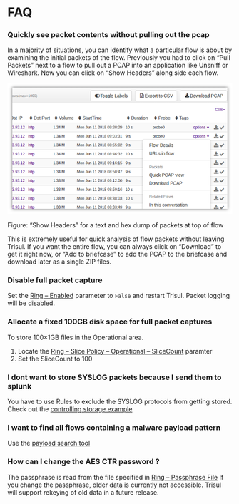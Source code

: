 # FAQ

### Quickly see packet contents without pulling out the pcap

In a majority of situations, you can identify what a particular flow is 
about by examining the initial packets of the flow. Previously you had 
to click on “Pull Packets” next to a flow to pull out a PCAP into an application like Unsniff or Wireshark. Now you can click on “Show Headers” along side each flow.

![](images/pcapmenu.png)

Figure: “Show Headers” for a text and hex dump of packets at top of flow

This is extremely useful for quick analysis of flow packets without 
leaving Trisul. If you want the entire flow, you can always click on 
“Download” to get it right now, or “Add to briefcase” to add the PCAP to the briefcase and download later as a single ZIP files.

### Disable full packet capture

Set the [Ring – Enabled](/docs/ref/trisulProbe-config#ring) parameter to `False` and restart Trisul. Packet logging will be disabled.

### Allocate a fixed 100GB disk space for full packet captures

To store 100×1GB files in the Operational area.

1. Locate the [Ring – Slice Policy – Operational – SliceCount](/docs/ref/trisulProbe-config#ring) paramter
2. Set the SliceCount to 100

### I dont want to store SYSLOG packets because I send them to splunk

You have to use Rules to exclude the SYSLOG protocols from getting stored. Check out the [controlling storage example](/docs/ug/caps/packetstorage#examples)

### I want to find all flows containing a malware payload pattern

Use the [payload search tool](/docs/ug/tools/payload_search)

### How can I change the AES CTR password ?

The passphrase is read from the file specified in [Ring – Passphrase File](/docs/ref/trisulProbe-config#ring) If you change the passphrase, older data is currently not accessible. 
Trisul will support rekeying of old data in a future release.
